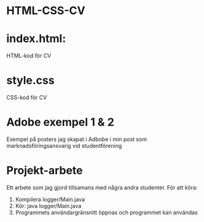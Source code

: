 # HTML-CSS-CV
# index.html: 
HTML-kod för CV

# style.css 
CSS-kod för CV

# Adobe exempel 1 & 2
Exempel på posters jag skapat i Adbobe i min post som marknadsföringsansvarig vid studentförening  

# Projekt-arbete 
Ett arbete som jag gjord tillsamans med några andra studenter.
För att köra:
1. Kompilera logger/Main.java
2. Kör: java logger/Main.java
3. Programmets användargränsnitt öppnas och programmet kan användas
